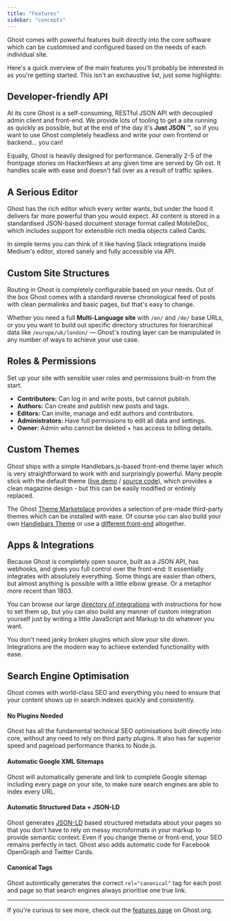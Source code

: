 ```yaml
---
title: "Features"
sidebar: "concepts"
---
```


Ghost comes with powerful features built directly into the core software which can be customised and configured based on the needs of each individual site.

Here's a quick overview of the main features you'll probably be interested in as you're getting started. This isn't an exchaustive list, just some highlights:


## Developer-friendly API

At its core Ghost is a self-consuming, RESTful JSON API with decoupled admin client and front-end. We provide lots of tooling to get a site running as quickly as possible, but at the end of the day it's **Just JSON** ™️, so if you want to use Ghost completely headless and write your own frontend or backend... you can!

Equally, Ghost is heavily designed for performance. Generally 2-5 of the frontpage stories on HackerNews at any given time are served by Gh ost. It handles scale with ease and doesn't fall over as a result of traffic spikes.


## A Serious Editor

Ghost has the rich editor which every writer wants, but under the hood it delivers far more powerful than you would expect. All content is stored in a standardised JSON-based document storage format called MobileDoc, which includes support for extensible rich media objects called Cards.

In simple terms you can think of it like having Slack integrations inside Medium's editor, stored sanely and fully accessible via API.


## Custom Site Structures

Routing in Ghost is completely configurable based on your needs. Out of the box Ghost comes with a standard reverse chronological feed of posts with clean permalinks and basic pages, but that's easy to change.

Whether you need a full **Multi-Language site** with `/en/` and `/de/` base URLs, or you you want to build out specific directory structures for hierarchical data like `/europe/uk/london/` — Ghost's routing layer can be manipulated in any number of ways to achieve your use case.


## Roles & Permissions

Set up your site with sensible user roles and permissions built-in from the start.

- **Contributors:** Can log in and write posts, but cannot publish.
- **Authors:** Can create and publish new posts and tags.
- **Editors:** Can invite, manage and edit authors and contributors.
- **Administrators:** Have full permissions to edit all data and settings.
- **Owner:** Admin who cannot be deleted + has access to billing details.


## Custom Themes

Ghost ships with a simple Handlebars.js-based front-end theme layer which is very straightforward to work with and surprisingly powerful. Many people stick with the default theme ([live demo](https://demo.ghost.io) / [source code](https://github.com/tryghost/casper)), which provides a clean magazine design - but this can be easily modified or entirely replaced. 

The Ghost [Theme Marketplace](https://marketplace.ghost.org) provides a selection of pre-made third-party themes which can be installed with ease. Of course you can also build your own [Handlebars Theme](/api/handlebars-themes/) or use a [different front-end](/api/) altogether.


## Apps & Integrations

Because Ghost is completely open source, built as a JSON API, has webhooks, and gives you full control over the front-end: It essentially integrates with absolutely everything. Some things are easier than others, but almost anything is possible with a little elbow grease. Or a metaphor more recent than 1803.

You can browse our large [directory of integrations](/integrations/) with instructions for how to set them up, but you can also build any manner of custom integration yourself just by writing a little JavaScript and Markup to do whatever you want.

You don't need janky broken plugins which slow your site down. Integrations are the modern way to achieve extended functionality with ease.


## Search Engine Optimisation

Ghost comes with world-class SEO and everything you need to ensure that your content shows up in search indexes quickly and consistently.

#### No Plugins Needed

Ghost has all the fundamental technical SEO optimisations built directly into core, without any need to rely on third party plugins. It also has far superior speed and pageload performance thanks to Node.js.

#### Automatic Google XML Sitemaps

Ghost will automatically generate and link to complete Google sitemap including every page on your site, to make sure search engines are able to index every URL.

#### Automatic Structured Data + JSON-LD

Ghost generates [JSON-LD](https://developers.google.com/search/docs/guides/intro-structured-data) based structured metadata about your pages so that you don't have to rely on messy microformats in your markup to provide semantic context. Even if you change theme or front-end, your SEO remains perfectly in tact. Ghost also adds automatic code for Facebook OpenGraph and Twitter Cards.

#### Canonical Tags

Ghost automtically generates the correct `rel="canonical"` tag for each post and page so that search engines always prioritise one true link.

---

If you're curious to see more, check out the [features page](https://ghost.org/features/) on Ghost.org.

